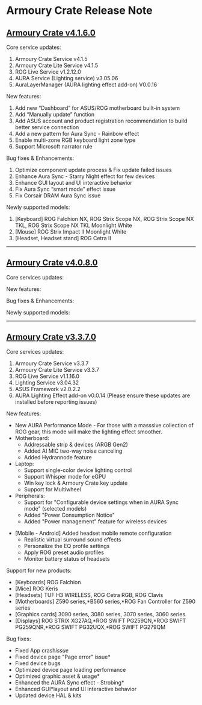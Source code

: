 # Armoury Crate Release Note

## [Armoury Crate v4.1.6.0](v4.1.6.0)

Core service updates:
1. Armoury Crate Service v4.1.5
2. Armoury Crate Lite Service v4.1.5
3. ROG Live Service v1.2.12.0
4. AURA Service (Lighting service) v3.05.06
5. AuraLayerManager (AURA lighting effect add-on) V0.0.16

New features:
1. Add new “Dashboard” for ASUS/ROG motherboard built-in system
2. Add “Manually update” function
3. Add ASUS account and product registration recommendation to build better service connection
4. Add a new pattern for Aura Sync - Rainbow effect
5. Enable multi-zone RGB keyboard light zone type
6. Support Microsoft narrator rule

Bug fixes & Enhancements:
1. Optimize component update process & Fix update failed issues
2. Enhance Aura Sync - Starry Night effect for few devices
3. Enhance GUI layout and UI interactive behavior
4. Fix Aura Sync “smart mode” effect issue
5. Fix Corsair DRAM Aura Sync issue

Newly supported models:
1. [Keyboard] ROG Falchion NX, ROG Strix Scope NX, ROG Strix Scope NX TKL, ROG Strix Scope NX TKL Moonlight White
2. [Mouse] ROG Strix Impact II Moonlight White
3. [Headset, Headset stand] ROG Cetra II

***

## [Armoury Crate v4.0.8.0](v4.0.8.0)

Core services updates:

New features:

Bug fixes & Enhancements:

Newly supported models:

***

## [Armoury Crate v3.3.7.0](v3.3.7.0)

Core services updates:
1. Armoury Crate Service v3.3.7
2. Armoury Crate Lite Service v3.3.7
3. ROG Live Service v1.1.16.0
4. Lighting Service v3.04.32
5. ASUS Framework v2.0.2.2
6. AURA Lighting Effect add-on v0.0.14
(Please ensure these updates are installed before reporting issues)

New features:
- New AURA Performance Mode - For those with a masssive collection of ROG gear, this mode will make the lighting effect smoother.
- Motherboard:
  * Addressable strip & devices (ARGB Gen2)
  * Added AI MIC two-way noise canceling
  * Added Hydrannode feature
- Laptop:
  * Support single-color device lighting control
  * Support Whisper mode for eGPU
  * Win key lock & Armoury Crate key update
  * Support for Multiwheel
- Peripherals:
  * Support for "Configurable device settings when in AURA Sync mode" (selected models)
  * Added "Power Consumption Notice"
  * Added "Power management" feature for wireless devices
* [Mobile - Android] Added headset mobile remote configuration
  * Realistic virtual surround sound effects
  * Personalize the EQ profile settings
  * Apply ROG preset audio profiles
  * Monitor battery status of headsets

Support for new products:
 * [Keyboards] ROG Falchion
 * [Mice] ROG Keris
 * [Headsets] TUF H3 WIRELESS, ROG Cetra RGB, ROG Clavis
 * [Motherboards] Z590 series,*B560 series,*ROG Fan Controller for Z590 series
 * [Graphics cards] 3090 series, 3080 series, 3070 series, 3060 series
 * [Displays] ROG STRIX XG27AQ,*ROG SWIFT PG259QN,*ROG SWIFT PG259QNR,*ROG SWIFT PG32UQX,*ROG SWIFT PG279QM

Bug fixes:
 * Fixed App crash*issue*
 * Fixed device page "Page error" issue*
 * Fixed device bugs
 * Optimized device page loading performance
 * Optimized graphic asset & usage*
 * Enhanced the AURA Sync effect - Strobing*
 * Enhanced GUI*layout and UI interactive behavior
 * Updated device HAL & kits

